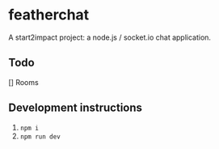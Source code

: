 # featherchat

A start2impact project: a node.js / socket.io chat application.

## Todo

[] Rooms

## Development instructions

1. `npm i`
2. `npm run dev`
